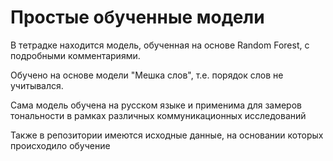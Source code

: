 # Простые обученные модели
В тетрадке находится модель, обученная на основе Random Forest, с подробными комментариями.

Обучено на основе модели "Мешка слов", т.е. порядок слов не учитывался.

Сама модель обучена на русском языке и применима для замеров тональности в рамках различных коммуникационных исследований

Также в репозитории имеются исходные данные, на основании которых происходило обучение
